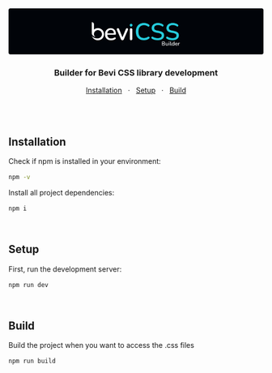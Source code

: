 <img src='./public/doc/cover.png' title='Bevi CSS - Builder' alt='Logo Bevi CSS - Builder' />
<div align="center">
  <h3>Builder for Bevi CSS library development</h3>
  	<span>
		<a href="#installation">Installation</a>
		<span>&nbsp;&nbsp;·&nbsp;&nbsp;</span>
		<a href="#setup">Setup</a>
		<span>&nbsp;&nbsp;·&nbsp;&nbsp;</span>
		<a href="#build">Build</a>
	</span>
</div>

<br/>
<br/>
<br/>

## Installation

Check if npm is installed in your environment:

```bash
npm -v
```

Install all project dependencies:

```bash
npm i
```

<br/>

## Setup

First, run the development server:

```bash
npm run dev
```

<br/>

## Build

Build the project when you want to access the .css files

```bash
npm run build
```

